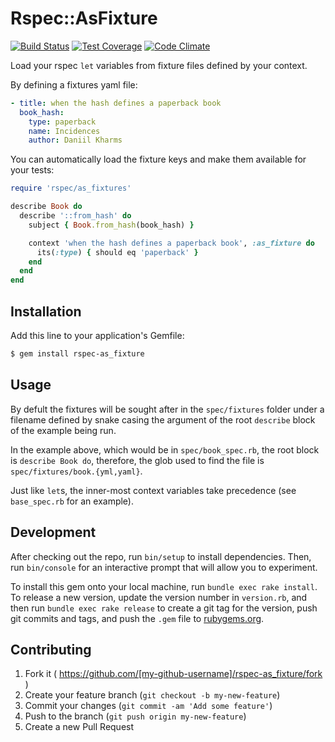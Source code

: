 # Rspec::AsFixture

[![Build Status](https://travis-ci.org/jphastings/rspec-as_fixture.svg?branch=master)](https://travis-ci.org/jphastings/rspec-as_fixture) [![Test Coverage](https://codeclimate.com/github/jphastings/rspec-as_fixture/badges/coverage.svg)](https://codeclimate.com/github/jphastings/rspec-as_fixture/coverage) [![Code Climate](https://codeclimate.com/github/jphastings/rspec-as_fixture/badges/gpa.svg)](https://codeclimate.com/github/jphastings/rspec-as_fixture)

Load your rspec `let` variables from fixture files defined by your context.

By defining a fixtures yaml file:

```yaml
- title: when the hash defines a paperback book
  book_hash:
    type: paperback
    name: Incidences
    author: Daniil Kharms
```

You can automatically load the fixture keys and make them available for your tests:

```ruby
require 'rspec/as_fixtures'

describe Book do
  describe '::from_hash' do
    subject { Book.from_hash(book_hash) }

    context 'when the hash defines a paperback book', :as_fixture do
      its(:type) { should eq 'paperback' }
    end
  end
end
```

## Installation

Add this line to your application's Gemfile:

```bash
$ gem install rspec-as_fixture
```

## Usage

By defult the fixtures will be sought after in the `spec/fixtures` folder under a filename defined by snake casing the argument of the root `describe` block of the example being run.

In the example above, which would be in `spec/book_spec.rb`, the root block is `describe Book do`, therefore, the glob used to find the file is `spec/fixtures/book.{yml,yaml}`.

Just like `let`s, the inner-most context variables take precedence (see `base_spec.rb` for an example).

## Development

After checking out the repo, run `bin/setup` to install dependencies. Then, run `bin/console` for an interactive prompt that will allow you to experiment.

To install this gem onto your local machine, run `bundle exec rake install`. To release a new version, update the version number in `version.rb`, and then run `bundle exec rake release` to create a git tag for the version, push git commits and tags, and push the `.gem` file to [rubygems.org](https://rubygems.org).

## Contributing

1. Fork it ( https://github.com/[my-github-username]/rspec-as_fixture/fork )
2. Create your feature branch (`git checkout -b my-new-feature`)
3. Commit your changes (`git commit -am 'Add some feature'`)
4. Push to the branch (`git push origin my-new-feature`)
5. Create a new Pull Request
